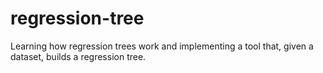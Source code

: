 # regression-tree
Learning how regression trees work and implementing a tool that, given a dataset, builds a regression tree.
